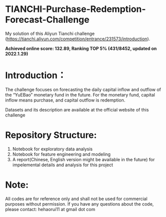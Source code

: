 # TIANCHI-Purchase-Redemption-Forecast-Challenge
My solution of this Aliyun Tianchi challenge (https://tianchi.aliyun.com/competition/entrance/231573/introduction).

__Achieved online score: 132.89, Ranking TOP 5% (431/8452, updated on 2022.1.29)__

# Introduction：

The challenge focuses on forecasting the daily capital inflow and outflow of the “YuEBao” monetary fund in the future. For the monetary fund, capital inflow means purchase, and capital outflow is redemption.

Datasets and its description are available at the official website of this challenge

# Repository Structure:
1. Notebook for exploratory data analysis
2. Notebook for feature engineering and modeling
3. A report(Chinese, English version might be available in the future) for impelemental details and analysis for this project

# Note:
All codes are for reference only and shall not be used for commercial purposes without permission.
If you have any questions about the code, please contact: hehaorui11 at gmail dot com
